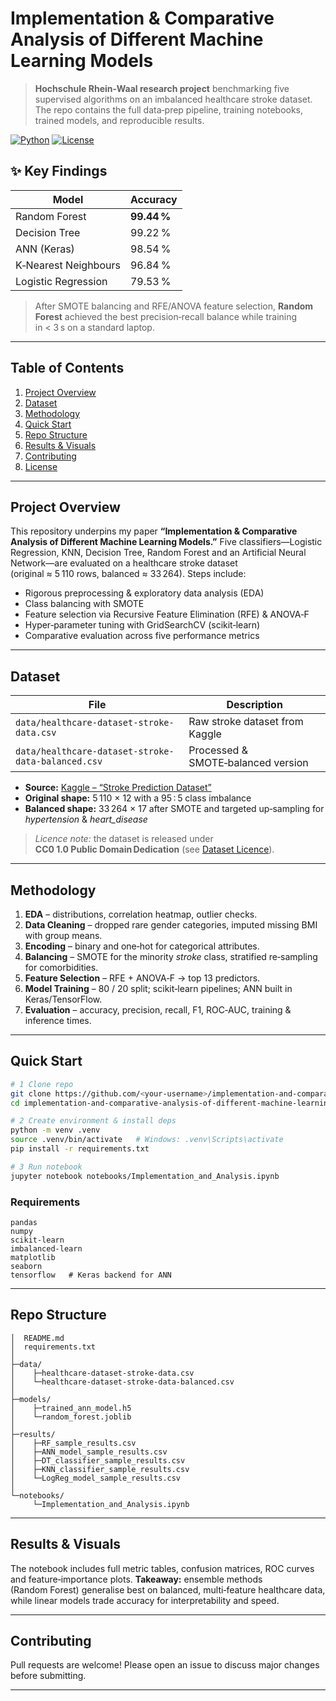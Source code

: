 # Implementation & Comparative Analysis of Different Machine Learning Models

> **Hochschule Rhein‑Waal research project** benchmarking five supervised algorithms on an imbalanced healthcare stroke dataset. The repo contains the full data‑prep pipeline, training notebooks, trained models, and reproducible results.

[![Python](https://img.shields.io/badge/Python-3.10-blue.svg)](#requirements)
[![License](https://img.shields.io/badge/License-MIT-green.svg)](#license)

## ✨ Key Findings

| Model                | Accuracy    |
| -------------------- | ----------- |
| Random Forest        | **99.44 %** |
| Decision Tree        | 99.22 %     |
| ANN (Keras)          | 98.54 %     |
| K‑Nearest Neighbours | 96.84 %     |
| Logistic Regression  | 79.53 %     |

> After SMOTE balancing and RFE/ANOVA feature selection, **Random Forest** achieved the best precision‑recall balance while training in < 3 s on a standard laptop.

---

## Table of Contents

1. [Project Overview](#project-overview)
2. [Dataset](#dataset)
3. [Methodology](#methodology)
4. [Quick Start](#quick-start)
5. [Repo Structure](#repo-structure)
6. [Results & Visuals](#results--visuals)
7. [Contributing](#contributing)
8. [License](#license)

---

## Project Overview

This repository underpins my paper **“Implementation & Comparative Analysis of Different Machine Learning Models.”** Five classifiers—Logistic Regression, KNN, Decision Tree, Random Forest and an Artificial Neural Network—are evaluated on a healthcare stroke dataset (original ≈ 5 110 rows, balanced ≈ 33 264). Steps include:

* Rigorous preprocessing & exploratory data analysis (EDA)
* Class balancing with SMOTE
* Feature selection via Recursive Feature Elimination (RFE) & ANOVA‑F
* Hyper‑parameter tuning with GridSearchCV (scikit‑learn)
* Comparative evaluation across five performance metrics

---

## Dataset

| File                                               | Description                        |
| -------------------------------------------------- | ---------------------------------- |
| `data/healthcare-dataset-stroke-data.csv`          | Raw stroke dataset from Kaggle     |
| `data/healthcare-dataset-stroke-data-balanced.csv` | Processed & SMOTE‑balanced version |

* **Source:** [Kaggle – “Stroke Prediction Dataset”](https://www.kaggle.com/datasets/fedesoriano/stroke-prediction-dataset)
* **Original shape:** 5 110 × 12 with a 95 : 5 class imbalance
* **Balanced shape:** 33 264 × 17 after SMOTE and targeted up‑sampling for *hypertension* & *heart\_disease*

> *Licence note:* the dataset is released under **CC0 1.0 Public Domain Dedication** (see [Dataset Licence](#dataset-licence)).

---

## Methodology

1. **EDA** – distributions, correlation heatmap, outlier checks.
2. **Data Cleaning** – dropped rare gender categories, imputed missing BMI with group means.
3. **Encoding** – binary and one‑hot for categorical attributes.
4. **Balancing** – SMOTE for the minority *stroke* class, stratified re‑sampling for comorbidities.
5. **Feature Selection** – RFE + ANOVA‑F → top 13 predictors.
6. **Model Training** – 80 / 20 split; scikit‑learn pipelines; ANN built in Keras/TensorFlow.
7. **Evaluation** – accuracy, precision, recall, F1, ROC‑AUC, training & inference times.

---

## Quick Start

```bash
# 1 Clone repo
git clone https://github.com/<your‑username>/implementation-and-comparative-analysis-of-different-machine-learning-models.git
cd implementation-and-comparative-analysis-of-different-machine-learning-models

# 2 Create environment & install deps
python -m venv .venv
source .venv/bin/activate   # Windows: .venv\Scripts\activate
pip install -r requirements.txt

# 3 Run notebook
jupyter notebook notebooks/Implementation_and_Analysis.ipynb
```

### Requirements

```
pandas
numpy
scikit-learn
imbalanced-learn
matplotlib
seaborn
tensorflow   # Keras backend for ANN
```

---

## Repo Structure

```
│  README.md
│  requirements.txt
│
├─data/
│    ├─healthcare-dataset-stroke-data.csv
│    └─healthcare-dataset-stroke-data-balanced.csv
│
├─models/
│    ├─trained_ann_model.h5
│    └─random_forest.joblib
│
├─results/
│    ├─RF_sample_results.csv
│    ├─ANN_model_sample_results.csv
│    ├─DT_classifier_sample_results.csv
│    ├─KNN_classifier_sample_results.csv
│    └─LogReg_model_sample_results.csv
│
└─notebooks/
     └─Implementation_and_Analysis.ipynb
```

---

## Results & Visuals

The notebook includes full metric tables, confusion matrices, ROC curves and feature‑importance plots. **Takeaway:** ensemble methods (Random Forest) generalise best on balanced, multi‑feature healthcare data, while linear models trade accuracy for interpretability and speed.

---

## Contributing

Pull requests are welcome! Please open an issue to discuss major changes before submitting.

---
